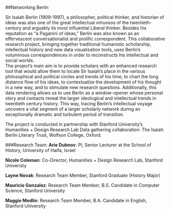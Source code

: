 
##Networking BerlinSir Isaiah Berlin (1909-1997), a philosopher, political thinker, and historian of ideas was also one of the great intellectual virtuosos of the twentieth-century and arguably its most influential Liberal thinker. Besides his reputation as “a Paganini of ideas,” Berlin was also known as an effervescent conversationalist and prolific correspondent. This collaborative research project, bringing together traditional humanistic scholarship, intellectual history and new data visualization tools, uses Berlin’s voluminous correspondences in order to reconstructs his intellectual and social worlds.  The project’s main aim is to provide scholars with an enhanced research tool that would allow them to locate Sir Isaiah’s place in the various philosophical and political circles and trends of his time, to chart the long distance flow of his ideas, to contextualize the development of his thought in a new way, and to stimulate new research questions. Additionally, this data rendering allows us to use Berlin as a window-opener whose personal story and contacts reveal the larger ideological and intellectual trends in twentieth century history. This way, tracing Berlin’s intellectual voyage uncovers a vital segment of a larger scholarly network during an exceptionally dramatic and turbulent period of transition.The project is conducted in partnership with Stanford University’s Humanities + Design Research LabData gathering collaboration: The Isaiah Berlin Literary Trust, Wolfson College, Oxford.###Research Team: **Arie Dubnov**: PI, Senior Lecturer at the School of History, University of Haifa, Israel
**Nicole Coleman**: Co-Director, Humanities + Design Research Lab, Stanford Univeristy
**Layne Novak**: Research Team Member, Stanford Graduate (History Major)
**Mauricio Gonzalez**: Research Team Member, B.S. Candidate in Computer Science, Stanford University**Maggie Medlin**: Research Team Member, B.A. Candidate in English, Stanford University